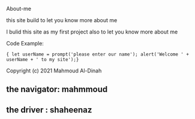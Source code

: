 About-me

this site build to let you know more about me


I bulid this site as my first project also to let you know more about me


Code Example:

   `{ let userName = prompt('please enter our name'); alert('Welcome ' + userName + ' to my site');}`

  Copyright (c) 2021 Mahmoud Al-Dinah
## the navigator: mahmmoud
## the driver : shaheenaz